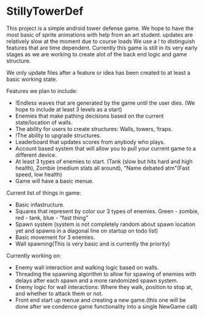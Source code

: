 # StillyTowerDef
This project is a simple android tower defense game. 
We hope to have the most basic of sprite animations with help from an art student. 
updates are relatively slow at the moment due to course loads
We use a ! to distinguish features that are time dependent. 
Currently this game is still in its very early stages as we are working to create alot of the back end logic and game structure. 

We only update files after a feature or idea has been created to at least a basic working state. 

Features we plan to include:
* !Endless waves that are generated by the game until the user dies. (We hope to include at least 3 levels as a start) 
* Enemies that make pathing decisions based on the current state/location of walls.
* The ability for users to create structures: Walls, towers, !traps.
* !The ability to upgrade structures.  
* Leaderboard that updates scores from anybody who plays. 
* Account based system that will allow you to pull your current game to a different device. 
* At least 3 types of enemies to start. (Tank (slow but hits hard and high health), Zombie (medium stats all around), "Name debated atm"(Fast speed, low health)
* Game will have a basic menue.

Current list of things in game:
 * Basic infastructure. 
 * Squares that represent by color our 3 types of enemies. Green - zombie, red - tank, blue - "fast thing"
 * Spawn system (system is not completely random about spawn location yet and spawns in a diagonal line on startup on todo list)
 * Basic movement for 3 enemies. 
 * Wall spawning(This is very basic and is currently the priority)

Currently working on:
 * Enemy wall interaction and walking logic based on walls. 
 * Threading the spawning algorithm to allow for spawing of enemies with delays after each spawn and a more randomized spawn system.
 * Enemy logic for wall interactions: Where they walk, position to stop at, and whether to attack them or not.
 * Front end start up menue and creating a new game.(this one will be done after we condence game functionality into a single NewGame call)

